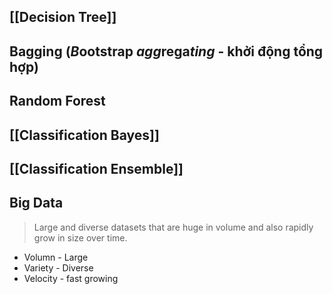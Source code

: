 ## [[Decision Tree]]

## Bagging (*B*ootstrap *agg*rega*ting* - khởi động tổng hợp)

## Random Forest

## [[Classification Bayes]]

## [[Classification Ensemble]]

## Big Data
> Large and diverse datasets that are huge in volume and also rapidly grow in size over time.
+ Volumn - Large
+ Variety - Diverse
+ Velocity - fast growing




	